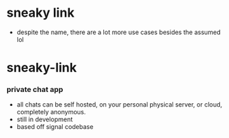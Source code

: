 # sneaky link
- despite the name, there are a lot more use cases besides the assumed lol


# sneaky-link

### private chat app 
- all chats can be self hosted, on your personal physical server, or cloud, completely anonymous.
- still in development
- based off signal codebase
